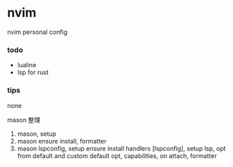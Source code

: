 # nvim
nvim personal config

### todo
- lualine
- lsp for rust

### tips
none

mason 整理
1. mason, setup
2. mason ensure install, formatter
3. mason lspconfig, setup
    ensure install
    handlers
        [lspconfig], setup lsp, opt from default and custom
            default opt, capabilities, on attach, formatter
